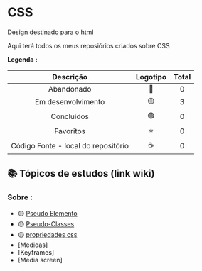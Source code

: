 # CSS

  Design destinado para o html
 
<p> Aqui terá todos os meus reposiórios criados sobre CSS </p>
 

<strong> Legenda :</strong>

|Descrição | Logotipo   | Total |
|:--: |:--:|:--:|
| Abandonado | 🔴 | 0 |
| Em desenvolvimento    |  🟡  | 3 |
| Concluídos    |  🟢  | 0 |
| Favoritos | ⭐ | 0 |
| Código Fonte - local do repositório | ☕| 0 |



## 📚 Tópicos de estudos (link wiki)  
### Sobre :

* 🟡 [Pseudo Elemento](https://github.com/LeandroPereira2603/CSS/wiki/Pseudo-Elemento)
* 🟡 [Pseudo-Classes](https://github.com/LeandroPereira2603/CSS/wiki/Pseudo%E2%80%90classes)
* 🟡 [propriedades css](https://github.com/LeandroPereira2603/CSS/wiki/Todas-as-prorpiedades)
* [Medidas]
* [Keyframes]
* [Media screen]
